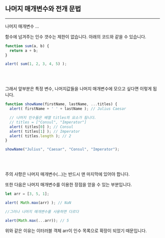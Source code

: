 ## 나머지 매개변수와 전개 문법

---

나머지 매개변수 ...

함수에 넘겨주는 인수 갯수는 제한이 없습니다. 아래의 코드와 같을 수 있습니다. 

```jsx
function sum(a, b) {
  return a + b;
}

alert( sum(1, 2, 3, 4, 5) );
```

<br><br>

그래서 앞부분은 특정 변수, 나머지값들을 나머지 매개변수에 모으고 싶다면 이렇게 됩니다.

```jsx
function showName(firstName, lastName, ...titles) {
  alert( firstName + ' ' + lastName ); // Julius Caesar

  // 나머지 인수들은 배열 titles의 요소가 됩니다.
  // titles = ["Consul", "Imperator"]
  alert( titles[0] ); // Consul
  alert( titles[1] ); // Imperator
  alert( titles.length ); // 2
}

showName("Julius", "Caesar", "Consul", "Imperator");
```

<br><br>

주의 사항은 나머지 매개변수(...)는 반드시 맨 마지막에 있어야 합니다.

또한 다음은 나머지 매개변수를 이용한 장점을 얻을 수 있는 부분입니다.

```jsx
let arr = [3, 5, 1];

alert( Math.max(arr) ); // NaN

//그러나 나머지 매개변수를 사용하면 다르다

alert(Math.max(...arr)); // 5
```

위와 같은 이유는 이터러블 객체 arr이 인수 목록으로 확장이 되었기 때문입니다.